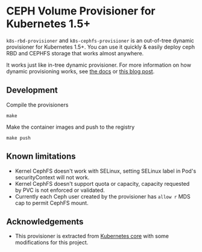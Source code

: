 # CEPH Volume Provisioner for Kubernetes 1.5+

`k8s-rbd-provisioner` and `k8s-cephfs-provisioner` is an out-of-tree dynamic provisioner for Kubernetes 1.5+.
You can use it quickly & easily deploy ceph RBD and CEPHFS storage that works almost anywhere.

It works just like in-tree dynamic provisioner. For more information on how dynamic provisioning works, 
see [the docs](http://kubernetes.io/docs/user-guide/persistent-volumes/) or [this blog post](http://blog.kubernetes.io/2016/10/dynamic-provisioning-and-storage-in-kubernetes.html).

## Development
Compile the provisioners

```make```

Make the container images and push to the registry

```make push```

## Known limitations

* Kernel CephFS doesn't work with SELinux, setting SELinux label in Pod's securityContext will not work.
* Kernel CephFS doesn't support quota or capacity, capacity requested by PVC is not enforced or validated.
* Currently each Ceph user created by the provisioner has `allow r` MDS cap to permit CephFS mount.

## Acknowledgements

- This provisioner is extracted from [Kubernetes core](https://github.com/kubernetes/kubernetes) with some modifications for this project.
